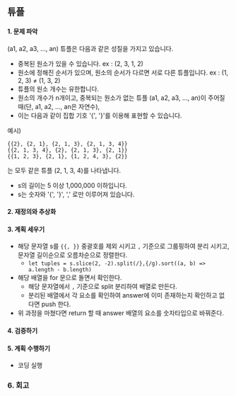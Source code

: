 ## 튜플
#### 1. 문제 파악
(a1, a2, a3, ..., an)
튜플은 다음과 같은 성질을 가지고 있습니다.
- 중복된 원소가 있을 수 있습니다. ex : (2, 3, 1, 2)
- 원소에 정해진 순서가 있으며, 원소의 순서가 다르면 서로 다른 튜플입니다. ex : (1, 2, 3) ≠ (1, 3, 2)
- 튜플의 원소 개수는 유한합니다. 
- 원소의 개수가 n개이고, 중복되는 원소가 없는 튜플 (a1, a2, a3, ..., an)이 주어질 때(단, a1, a2, ..., an은 자연수), 
- 이는 다음과 같이 집합 기호 '{', '}'를 이용해 표현할 수 있습니다.

예시)
```
{{2}, {2, 1}, {2, 1, 3}, {2, 1, 3, 4}}
{{2, 1, 3, 4}, {2}, {2, 1, 3}, {2, 1}}
{{1, 2, 3}, {2, 1}, {1, 2, 4, 3}, {2}}
```
는 모두 같은 튜플 (2, 1, 3, 4)를 나타냅니다.

- s의 길이는 5 이상 1,000,000 이하입니다.
- s는 숫자와 '{', '}', ',' 로만 이루어져 있습니다.
#### 2. 재정의와 추상화
#### 3. 계획 세우기
- 해당 문자열 s를 `{{, }}` 중괄호를 제외 시키고 `,` 기준으로 그룹핑하여 분리 시키고, 문자열 길이순으로 오름차순으로 정렬한다.
    - `let tuples = s.slice(2, -2).split(/},{/g).sort((a, b) => a.length - b.length)`
- 해당 배열을 for 문으로 돌면서 확인한다.
  - 해당 문자열에서 `,` 기준으로 split 분리하여 배열로 만든다.
  - 분리된 배열에서 각 요소를 확인하여 answer에 이미 존재하는지 확인하고 없다면 push 한다.
- 위 과정을 마쳤다면 return 할 때 answer 배열의 요소를 숫자타입으로 바꿔준다.
#### 4. 검증하기
#### 5. 계획 수행하기
- 코딩 실행

### 6. 회고
